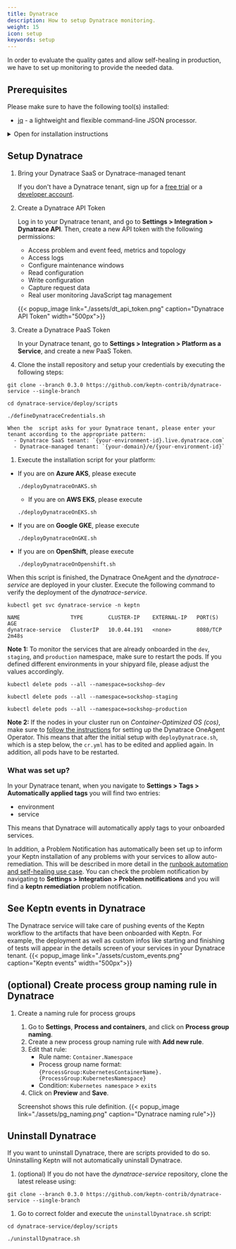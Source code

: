 ```yaml
---
title: Dynatrace
description: How to setup Dynatrace monitoring.
weight: 15
icon: setup
keywords: setup
---
```


In order to evaluate the quality gates and allow self-healing in production, we have to set up monitoring to provide the needed data.

## Prerequisites

Please make sure to have the following tool(s) installed:

- [jq](https://stedolan.github.io/jq/) - a lightweight and flexible command-line JSON processor. 

<details><summary>Open for installation instructions</summary>
<p>

  ```console
  sudo apt-get update
  sudo apt install jq -y
  ```

</p>
</details>

## Setup Dynatrace

1. Bring your Dynatrace SaaS or Dynatrace-managed tenant

    If you don't have a Dynatrace tenant, sign up for a [free trial](https://www.dynatrace.com/trial/) or a [developer account](https://www.dynatrace.com/developer/).

1. Create a Dynatrace API Token

    Log in to your Dynatrace tenant, and go to **Settings > Integration > Dynatrace API**. Then, create a new API token with the following permissions:

    - Access problem and event feed, metrics and topology
    - Access logs
    - Configure maintenance windows
    - Read configuration
    - Write configuration
    - Capture request data
    - Real user monitoring JavaScript tag management

    {{< popup_image
    link="./assets/dt_api_token.png"
    caption="Dynatrace API Token"
    width="500px">}}

1. Create a Dynatrace PaaS Token

    In your Dynatrace tenant, go to **Settings > Integration > Platform as a Service**, and create a new PaaS Token.

1. Clone the install repository and setup your credentials by executing the following steps:
  ```console
  git clone --branch 0.3.0 https://github.com/keptn-contrib/dynatrace-service --single-branch
  ```
  ```console
  cd dynatrace-service/deploy/scripts
  ```
  ```console
  ./defineDynatraceCredentials.sh
  ```
    When the  script asks for your Dynatrace tenant, please enter your tenant according to the appropriate pattern:
      - Dynatrace SaaS tenant: `{your-environment-id}.live.dynatrace.com`
      - Dynatrace-managed tenant: `{your-domain}/e/{your-environment-id}`

1. Execute the installation script for your platform:

  - If you are on **Azure AKS**, please execute

    ```console
    ./deployDynatraceOnAKS.sh
    ```

    - If you are on **AWS EKS**, please execute

    ```console
    ./deployDynatraceOnEKS.sh
    ```

  - If you are on **Google GKE**, please execute

    ```console
    ./deployDynatraceOnGKE.sh
    ```

  - If you are on **OpenShift**, please execute

    ```console
    ./deployDynatraceOnOpenshift.sh
    ```

When this script is finished, the Dynatrace OneAgent and the *dynatrace-service* are deployed in your cluster. Execute the following command to verify the deployment of the *dynatrace-service*.

```console
kubectl get svc dynatrace-service -n keptn
```

```console
NAME                TYPE        CLUSTER-IP    EXTERNAL-IP   PORT(S)    AGE
dynatrace-service   ClusterIP   10.0.44.191   <none>        8080/TCP   2m48s
```

**Note 1:** To monitor the services that are already onboarded in the `dev`, `staging`, and `production` namespace, make sure to restart the pods. If you defined different environments in your shipyard file, please adjust the values accordingly. 
```console
kubectl delete pods --all --namespace=sockshop-dev
```
```console
kubectl delete pods --all --namespace=sockshop-staging
```
```console
kubectl delete pods --all --namespace=sockshop-production
```

**Note 2:** If the nodes in your cluster run on *Container-Optimized OS (cos)*, make sure to [follow the instructions](https://www.dynatrace.com/support/help/cloud-platforms/google-cloud-platform/google-kubernetes-engine/deploy-oneagent-on-google-kubernetes-engine-clusters/#expand-134parameter-for-container-optimized-os-early-access) for setting up the Dynatrace OneAgent Operator. This means that after the initial setup with `deployDynatrace.sh`, which is a step below, the `cr.yml` has to be edited and applied again. In addition, all pods have to be restarted.

### What was set up?

In your Dynatrace tenant, when you navigate to **Settings > Tags > Automatically applied tags** you will find two entries:

- environment
- service

This means that Dynatrace will automatically apply tags to your onboarded services.

In addition, a Problem Notification has automatically been set up to inform your Keptn installation of any problems with your services to allow auto-remediation. This will be described in more detail in the [runbook automation and self-healing use case](../../usecases/runbook-automation-and-self-healing/). You can check the problem notification by navigating to **Settings > Integration > Problem notifications** and you will find a **keptn remediation** problem notification.


## See Keptn events in Dynatrace

The Dynatrace service will take care of pushing events of the Keptn workflow to the artifacts that have been onboarded with Keptn. For example, the deployment as well as custom infos like starting and finishing of tests will appear in the details screen of your services in your Dynatrace tenant.
    {{< popup_image
    link="./assets/custom_events.png"
    caption="Keptn events"
    width="500px">}}


## (optional) Create process group naming rule in Dynatrace

1. Create a naming rule for process groups
    1. Go to **Settings**, **Process and containers**, and click on **Process group naming**.
    1. Create a new process group naming rule with **Add new rule**.
    1. Edit that rule:
        * Rule name: `Container.Namespace`
        * Process group name format: `{ProcessGroup:KubernetesContainerName}.{ProcessGroup:KubernetesNamespace}`
        * Condition: `Kubernetes namespace` > `exits`
    1. Click on **Preview** and **Save**.

    Screenshot shows this rule definition.
    {{< popup_image
    link="./assets/pg_naming.png"
    caption="Dynatrace naming rule">}}

## Uninstall Dynatrace

If you want to uninstall Dynatrace, there are scripts provided to do so. Uninstalling Keptn will not automatically uninstall Dynatrace.

1. (optional) If you do not have the *dynatrace-service* repository, clone the latest release using:

  ```console
  git clone --branch 0.3.0 https://github.com/keptn-contrib/dynatrace-service --single-branch
  ```

1. Go to correct folder and execute the `uninstallDynatrace.sh` script:

  ```console
  cd dynatrace-service/deploy/scripts
  ```

  ```console
  ./uninstallDynatrace.sh
  ```